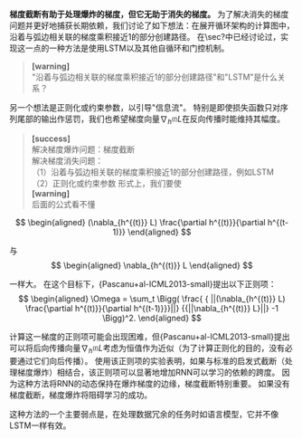 **梯度截断有助于处理爆炸的梯度，但它无助于消失的梯度。**
为了解决消失的梯度问题并更好地捕获长期依赖，我们讨论了如下想法：在展开循环架构的计算图中，沿着与弧边相关联的梯度乘积接近1的部分创建路径。
在\sec?中已经讨论过，实现这一点的一种方法是使用LSTM以及其他自循环和门控机制。  
> **[warning]**  
> "沿着与弧边相关联的梯度乘积接近1的部分创建路径"和"LSTM"是什么关系？  

另一个想法是正则化或约束参数，以引导"信息流"。
特别是即使损失函数只对序列尾部的输出作惩罚，我们也希望梯度向量$\nabla_{h^{(t)}} L$在反向传播时能维持其幅度。  
> **[success]**  
> 解决梯度爆炸问题：梯度截断  
> 解决梯度消失问题：  
> （1）沿着与弧边相关联的梯度乘积接近1的部分创建路径，例如LSTM  
> （2）正则化或约束参数
形式上，我们要使   
> **[warning]**  
> 后面的公式看不懂  

$$
\begin{aligned}
 (\nabla_{h^{(t)}} L) \frac{\partial h^{(t)}}{\partial h^{(t-1)}}
\end{aligned}
$$

与  
$$
\begin{aligned}
\nabla_{h^{(t)}} L 
\end{aligned}
$$

一样大。
在这个目标下，{Pascanu+al-ICML2013-small}提出以下正则项：
$$
\begin{aligned}
 \Omega = \sum_t \Bigg(  \frac{
 { ||(\nabla_{h^{(t)}} L) \frac{\partial h^{(t)}}{\partial h^{(t-1)}}}||}
 {{||\nabla_{h^{(t)}} L}||} -1 \Bigg)^2.
\end{aligned}
$$

计算这一梯度的正则项可能会出现困难，但{Pascanu+al-ICML2013-small}提出可以将后向传播向量$\nabla_{h^{(t)}} L$考虑为恒值作为近似（为了计算正则化的目的，没有必要通过它们向后传播）。
使用该正则项的实验表明，如果与标准的启发式截断（处理梯度爆炸）相结合，该正则项可以显著地增加RNN可以学习的依赖的跨度。
因为这种方法将RNN的动态保持在爆炸梯度的边缘，梯度截断特别重要。
如果没有梯度截断，梯度爆炸将阻碍学习的成功。

这种方法的一个主要弱点是，在处理数据冗余的任务时如语言模型，它并不像LSTM一样有效。